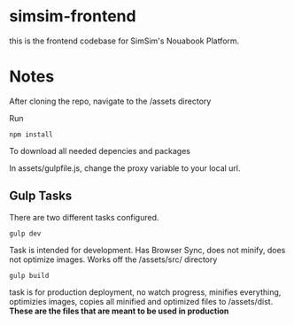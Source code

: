 # simsim-frontend
this is the frontend codebase for SimSim's Nouabook Platform.

# Notes

After cloning the repo, navigate to the /assets directory

Run 

    npm install
To download all needed depencies and packages

In assets/gulpfile.js, change the proxy variable to your local url.

## Gulp Tasks

There are two different tasks configured. 

    gulp dev 
Task is intended for development. Has Browser Sync, does not minify, does not optimize images. Works off the /assets/src/ directory 

    gulp build 

task is for production deployment, no watch progress, minifies everything, optimizies images, copies all minified and optimized files to /assets/dist. **These are the files that are meant to be used in production**


